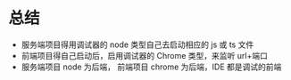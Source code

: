 # 总结

- 服务端项目得用调试器的 node 类型自己去启动相应的 js 或 ts 文件
- 前端项目得自己启动后，启用调试器的 Chrome 类型，来监听 url+端口
- 服务端项目 node 为后端， 前端项目 chrome 为后端，IDE 都是调试的前端
